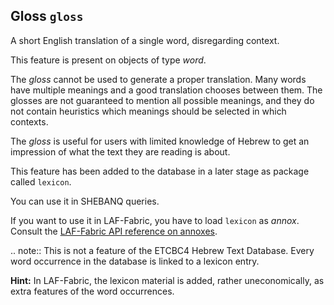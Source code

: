 Gloss `gloss`
---------------
A short English translation of a single word, disregarding context.

This feature is present on objects of type *word*.

The *gloss* cannot be used to generate a proper translation.
Many words have multiple meanings and a good translation chooses between them.
The glosses are not guaranteed to mention all possible meanings, and they 
do not contain heuristics which meanings should be selected in which contexts.

The *gloss* is useful for users with limited knowledge of Hebrew to get an impression
of what the text they are reading is about.

This feature has been added to the database in a later stage as package called `lexicon`.

You can use it in SHEBANQ queries.

If you want to use it in LAF-Fabric, you have to load `lexicon` as *annox*.
Consult the [LAF-Fabric API reference on annoxes](http://laf-fabric.readthedocs.io/en/latest/texts/API-reference.html#extra-annotation-packages).

.. note:: 
    This is not a feature of the ETCBC4 Hebrew Text Database.
    Every word occurrence in the database is linked to a lexicon entry.

**Hint:**
In LAF-Fabric, the lexicon material is added, rather uneconomically, as extra features 
of the word occurrences. 
